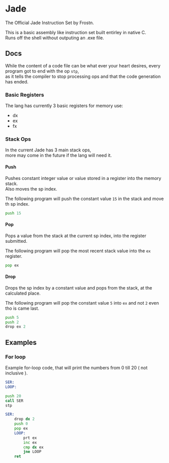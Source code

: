 # Jade
The Official Jade Instruction Set by Frostn.


This is a basic assembly like instruction set built entirley in native C.  
Runs off the shell without outputing an .exe file.

## Docs

While the content of a code file can be what ever your heart desires, every program got to end with the op `stp`,  
as it tells the compiler to stop processing ops and that the code generation has ended.

### Basic Registers
The lang has currently 3 basic registers for memory use:
- dx
- ex
- fx

### Stack Ops
In the current Jade has 3 main stack ops,  
more may come in the future if the lang will need it.

#### Push
Pushes constant integer value or value stored in a register into the memory stack.  
Also moves the sp index.

The following program will push the constant value `15` in the stack and move th sp index.
```asm
push 15
```

#### Pop
Pops a value from the stack at the current sp index, into the register submitted.  

The following program will pop the most recent stack value into the `ex` register.
```asm
pop ex
```

#### Drop
Drops the sp index by a constant value and pops from the stack, at the calculated place.

The following program will pop the constant value `5` into `ex` and not `2` even tho is came last.
```asm
push 5
push 2
drop ex 2
```


## Examples
### For loop
Example for-loop code, that will print the numbers from 0 till 20 ( not inclusive ).
```asm
SER:
LOOP:

push 20
call SER
stp

SER:
	drop dx 2
	push 0
	pop ex
	LOOP:
		prt ex
		inc ex
		cmp dx ex
		jne LOOP
	ret
```



